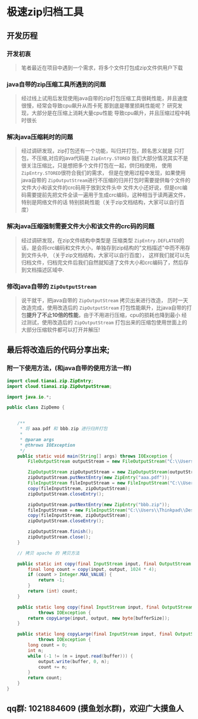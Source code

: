 # 极速zip归档工具
## 开发历程
### 开发初衷
> 笔者最近在项目中遇到一个需求，将多个文件打包成zip文件供用户下载
### java自带的zip压缩工具所遇到的问题
> 经过线上试用后发现使用java自带的zip打包压缩工具很耗性能，并且速度很慢，经常会导致cpu飙升从而卡死
> 那到底是哪里损耗性能呢？ 研究发现，大部分是在压缩上消耗大量cpu性能 导致cpu飙升，并且压缩过程中耗时很长
### 解决java压缩耗时的问题
> 经过调研发现，zip打包还有一个功能，叫归并打包，顾名思义就是 只打包，不压缩,对应的java代码是 `ZipEntry.STORED`
> 我们大部分情况其实不是很关注压缩比，只是想把多个文件打包在一起，供归档使用， 
> 使用 `ZipEntry.STORED`很符合我们的需求，
> 但是在使用过程中发现，如果使用java自带的 `ZipOutputStream`进行不压缩的归并打包时需要提供每个文件的 文件大小和该文件的crc码用于放到文件头中
> 文件大小还好说，但是crc编码需要提前先把文件全读一遍用于生成crc编码，这种相当于读两遍文件，特别是网络文件的话 特别损耗性能（关于zip文档结构，大家可以自行百度）
### 解决java压缩强制需要文件大小和该文件的crc码的问题
> 经过调研发现，在zip文件结构中类型是 压缩类型 `ZipEntry.DEFLATED`的话，是会将crc编码和文件大小，单独存到zip结构的"文档描述"中而不用存到文件头中,
> （关于zip文档结构，大家可以自行百度）， 这样我们就可以先归档文件，归档完文件后我们自然就知道了文件大小和crc编码了，然后存到文档描述区域中.

### 修改java自带的 `ZipOutputStream`
> 说干就干，把java自带的 `ZipOutputStream` 拷贝出来进行改造，
> 历时一天改造完成，使用改造后的 `ZipOutputStream` 打包性能飙升，比java自带的打包**提升了不止10倍的性能**，由于不用进行压缩，cpu的损耗也降到最小
> 经过测试，使用改造后的 `ZipOutputStream` 打包出来的压缩包使用世面上的大部分压缩软件都可以打开并解压!
## 最后将改造后的代码分享出来; 
### 附一下使用方法，(和java自带的使用方法一样)
```java
import cloud.tianai.zip.ZipEntry;
import cloud.tianai.zip.ZipOutputStream;

import java.io.*;

public class ZipDemo {


    /**
     * 将 aaa.pdf 和 bbb.zip 进行归并打包
     *
     * @param args
     * @throws IOException
     */
    public static void main(String[] args) throws IOException {
        FileOutputStream outputStream = new FileOutputStream("C:\\Users\\Thinkpad\\Desktop\\aaa123.zip");

        ZipOutputStream zipOutputStream = new ZipOutputStream(outputStream);
        zipOutputStream.putNextEntry(new ZipEntry("aaa.pdf"));
        FileInputStream fileInputStream = new FileInputStream("C:\\Users\\Thinkpad\\Desktop\\aaa.pdf");
        copy(fileInputStream, zipOutputStream);
        zipOutputStream.closeEntry();

        zipOutputStream.putNextEntry(new ZipEntry("bbb.zip"));
        fileInputStream = new FileInputStream("C:\\Users\\Thinkpad\\Desktop\\bbb.zip");
        copy(fileInputStream, zipOutputStream);
        zipOutputStream.closeEntry();

        zipOutputStream.finish();
        zipOutputStream.close();
    }

    // 拷贝 apache 的 拷贝方法

    public static int copy(final InputStream input, final OutputStream output) throws IOException {
        final long count = copy(input, output, 1024 * 4);
        if (count > Integer.MAX_VALUE) {
            return -1;
        }
        return (int) count;
    }

    public static long copy(final InputStream input, final OutputStream output, final int bufferSize)
            throws IOException {
        return copyLarge(input, output, new byte[bufferSize]);
    }

    public static long copyLarge(final InputStream input, final OutputStream output, final byte[] buffer)
            throws IOException {
        long count = 0;
        int n;
        while (-1 != (n = input.read(buffer))) {
            output.write(buffer, 0, n);
            count += n;
        }
        return count;
    }
}
```
## qq群: 1021884609 (摸鱼划水群)，欢迎广大摸鱼人
